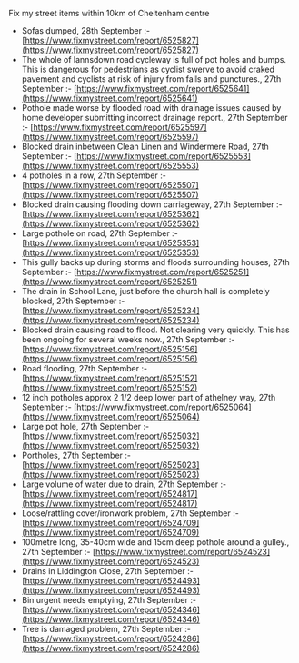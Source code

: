 Fix my street items within 10km of Cheltenham centre

<!-- fix_marker starts -->

- Sofas dumped, 28th September :- [https://www.fixmystreet.com/report/6525827](https://www.fixmystreet.com/report/6525827)
- The whole of lannsdown road cycleway is full of pot holes and bumps. This is dangerous for pedestrians as cyclist swerve to avoid craked pavement and cyclists at risk of injury from falls and punctures., 27th September :- [https://www.fixmystreet.com/report/6525641](https://www.fixmystreet.com/report/6525641)
- Pothole made worse by flooded road with drainage issues caused by home developer submitting incorrect drainage report., 27th September :- [https://www.fixmystreet.com/report/6525597](https://www.fixmystreet.com/report/6525597)
- Blocked drain inbetween Clean Linen and Windermere Road, 27th September :- [https://www.fixmystreet.com/report/6525553](https://www.fixmystreet.com/report/6525553)
- 4 potholes in a row, 27th September :- [https://www.fixmystreet.com/report/6525507](https://www.fixmystreet.com/report/6525507)
- Blocked drain causing flooding down carriageway, 27th September :- [https://www.fixmystreet.com/report/6525362](https://www.fixmystreet.com/report/6525362)
- Large pothole on road, 27th September :- [https://www.fixmystreet.com/report/6525353](https://www.fixmystreet.com/report/6525353)
- This gully backs up during storms and floods surrounding houses, 27th September :- [https://www.fixmystreet.com/report/6525251](https://www.fixmystreet.com/report/6525251)
- The drain in School Lane, just before the church hall is completely blocked, 27th September :- [https://www.fixmystreet.com/report/6525234](https://www.fixmystreet.com/report/6525234)
- Blocked drain causing road to flood. Not clearing very quickly. This has been ongoing for several weeks now., 27th September :- [https://www.fixmystreet.com/report/6525156](https://www.fixmystreet.com/report/6525156)
- Road flooding, 27th September :- [https://www.fixmystreet.com/report/6525152](https://www.fixmystreet.com/report/6525152)
- 12 inch potholes approx 2 1/2 deep lower part of athelney way, 27th September :- [https://www.fixmystreet.com/report/6525064](https://www.fixmystreet.com/report/6525064)
- Large pot hole, 27th September :- [https://www.fixmystreet.com/report/6525032](https://www.fixmystreet.com/report/6525032)
- Portholes, 27th September :- [https://www.fixmystreet.com/report/6525023](https://www.fixmystreet.com/report/6525023)
- Large volume of water due to drain, 27th September :- [https://www.fixmystreet.com/report/6524817](https://www.fixmystreet.com/report/6524817)
- Loose/rattling cover/ironwork problem, 27th September :- [https://www.fixmystreet.com/report/6524709](https://www.fixmystreet.com/report/6524709)
- 100metre long, 35-40cm wide and 15cm deep pothole around a gulley., 27th September :- [https://www.fixmystreet.com/report/6524523](https://www.fixmystreet.com/report/6524523)
- Drains in Liddington Close, 27th September :- [https://www.fixmystreet.com/report/6524493](https://www.fixmystreet.com/report/6524493)
- Bin urgent needs emptying, 27th September :- [https://www.fixmystreet.com/report/6524346](https://www.fixmystreet.com/report/6524346)
- Tree is damaged problem, 27th September :- [https://www.fixmystreet.com/report/6524286](https://www.fixmystreet.com/report/6524286)

<!-- fix_marker ends -->